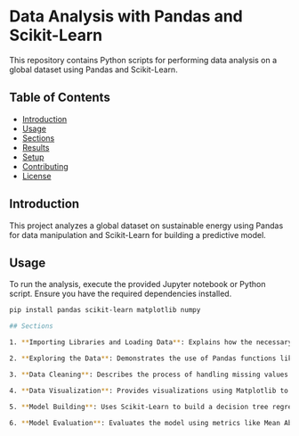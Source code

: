 # Data Analysis with Pandas and Scikit-Learn

This repository contains Python scripts for performing data analysis on a global dataset using Pandas and Scikit-Learn.

## Table of Contents

- [Introduction](#introduction)
- [Usage](#usage)
- [Sections](#sections)
- [Results](#results)
- [Setup](#setup)
- [Contributing](#contributing)
- [License](#license)

## Introduction

This project analyzes a global dataset on sustainable energy using Pandas for data manipulation and Scikit-Learn for building a predictive model.

## Usage

To run the analysis, execute the provided Jupyter notebook or Python script. Ensure you have the required dependencies installed.

```bash
pip install pandas scikit-learn matplotlib numpy

## Sections

1. **Importing Libraries and Loading Data**: Explains how the necessary libraries are imported, and the dataset is loaded into a Pandas DataFrame.

2. **Exploring the Data**: Demonstrates the use of Pandas functions like `head()`, `tail()`, `shape`, and `dtypes` to explore the dataset.

3. **Data Cleaning**: Describes the process of handling missing values and dropping unnecessary columns.

4. **Data Visualization**: Provides visualizations using Matplotlib to understand the distribution of data.

5. **Model Building**: Uses Scikit-Learn to build a decision tree regression model for predicting CO2 emissions.

6. **Model Evaluation**: Evaluates the model using metrics like Mean Absolute Error (MAE), Mean Squared Error (MSE), and R-squared.
